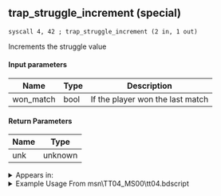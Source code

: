 ## trap_struggle_increment (special)

`syscall 4, 42 ; trap_struggle_increment (2 in, 1 out)`

Increments the struggle value

#### Input parameters
| Name | Type | Description
|------|------|------------
| won_match   | bool   | If the player won the last match


#### Return Parameters
| Name | Type
|------|-----
| unk   | unknown   


<details>
	<summary>Appears in:</summary>
| filename | Entity (obj)
|----------|-------------
| msn\TT04_MS00\tt04.bdscript       |           
| msn\TT04_MS01\tt04.bdscript       |           
| msn\TT04_MS02\tt04.bdscript       |           

</details>

<details>
	<summary>Example Usage From msn\TT04_MS00\tt04.bdscript</summary>
```
L172:
 popToSp 0
 pushFromFSpVal 8
 pushImm 0
 syscall 4, 42 ; trap_struggle_increment (2 in, 1 out)
 popToSp 4
 pushFromFSpVal 12
 pushImm 0
 sub 
 msbi 
 dup 
 jz L199
 pushFromFSpVal 12
 syscall 0, 15 ; trap_progress_check_flag (1 in, 1 out)
 eqz 
 eqzv
```
</details>

